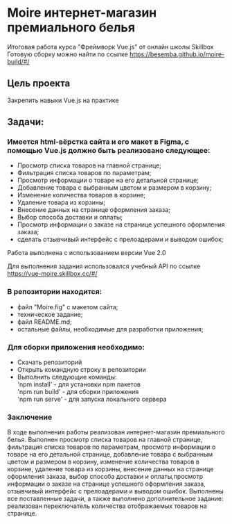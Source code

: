 # Moire интернет-магазин премиального белья
Итоговая работа курса "Фреймворк Vue.js" от онлайн школы Skillbox <br>
Готовую сборку можно найти по ссылке https://besemba.github.io/moire-build/#/ <br>

## Цель проекта
Закрепить навыки Vue.js на практике

## Задачи: 
### Имеется html-вёрстка сайта и его макет в Figma, с помощью Vue.js должно быть реализовано следующее:
  - Просмотр списка товаров на главной странице;
  - Фильтрация списка товаров по параметрам;
  - Просмотр информации о товаре на его детальной странице;
  - Добавление товара с выбранным цветом и размером в корзину;
  - Изменение количества товаров в корзине;
  - Удаление товара из корзины;
  - Внесение данных на странице оформления заказа;
  - Выбор способа доставки и оплаты;
  - Просмотр информации о заказе на странице успешного оформления заказа;
  - сделать отзывчивый интерфейс с прелоадерами и выводом ошибок;
    
Работа выполнена с использованием версии Vue 2.0 <br>

Для выполнения задания использовался учебный API по ссылке https://vue-moire.skillbox.cc/#/ <br>

### В репозитории находится:
- файл "Moire.fig" с макетом сайта;
- техническое задание;
- файл README.md;
- остальные файлы, необходимые для разработки приложения;

### Для сборки приложения необходимо:
- Скачать репозиторий
- Открыть командную строку в репозитории
- Выполнить следующие команды: <br>
'npm install' - для установки npm пакетов <br>
'npm run build' - для сборки приложения <br>
'npm run serve' - для запуска локального сервера <br>

### Заключение
В ходе выполнения работы реализован интернет-магазин премиального белья. Выполнен просмотр списка товаров на главной странице, фильтрация списка товаров по параметрам, просмотр информации о товаре на его детальной странице, добавление товара с выбранным цветом и размером в корзину, изменение количества товаров в корзине, удаление товара из корзины, внесение данных на странице оформления заказа, выбор способа доставки и оплаты,просмотр информации о заказе на странице успешного оформления заказа, отзывчивый интерфейс с прелоадерами и выводом ошибок. Выполнены все поставленные задачи, а также выполнено дополнительное задание: реализован переключатель количества отображаемых товаров на странице. 
